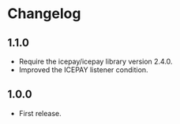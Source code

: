 # Changelog

## 1.1.0
*	Require the icepay/icepay library version 2.4.0.
*	Improved the ICEPAY listener condition.

## 1.0.0
*	First release.
